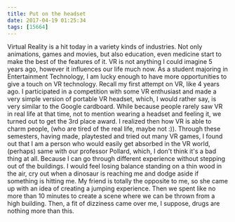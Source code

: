 ```yaml
---
title: Put on the headset
date: 2017-04-19 01:25:34
tags: [15664]
---
```

Virtual Reality is a hit today in a variety kinds of industries. Not only animations, games and movies, but also education, even medicine start to make the best of the features of it. VR is not anything I could imagine 5 years ago, however it influences our life much now. As a student majoring in Entertainment Technology, I am lucky enough to have more opportunities to give a touch on VR technology.
Recall my first attempt on VR, like 4 years ago. I participated in a competition with some VR enthusiast and made a very simple version of portable VR headset, which, I would rather say, is very similar to the Google cardboard. While because people rarely saw VR in real life at that time, not to mention wearing a headset and feeling it, we turned out to get the 3rd place award. I realized then how VR is able to charm people, (who are tired of the real life, maybe not :)).
Through these semesters, having made, playtested and tried out many VR games, I found out that I am a person who would easily get absorbed in the VR world, (perhaps) same with our professor Pollard, which, I don't think it's a bad thing at all. Because I can go through different experience without stepping out of the buildings. I would feel losing balance standing on a thin wood in the air, cry out when a dinosaur is reaching me and dodge aside if something is hitting me. My friend is totally the opposite to me, so she came up with an idea of creating a jumping experience. Then we spent like no more than 10 minutes to create a scene where we can be thrown from a high building. Then, a fit of dizziness came over me, I suppose, drugs are nothing more than this.